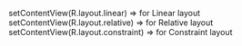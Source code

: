 setContentView(R.layout.linear)           =>      for Linear layout
setContentView(R.layout.relative)         =>      for Relative layout
setContentView(R.layout.constraint)       =>      for Constraint layout
